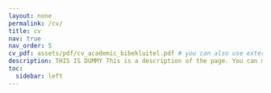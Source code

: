 ```yaml
---
layout: none 
permalink: /cv/
title: cv
nav: true
nav_order: 5
cv_pdf: assets/pdf/cv_academic_bibekluitel.pdf # you can also use external links here
description: THIS IS DUMMY This is a description of the page. You can modify it in '_pages/cv.md'. You can also change or remove the top pdf download button.
toc:
  sidebar: left
---
```

